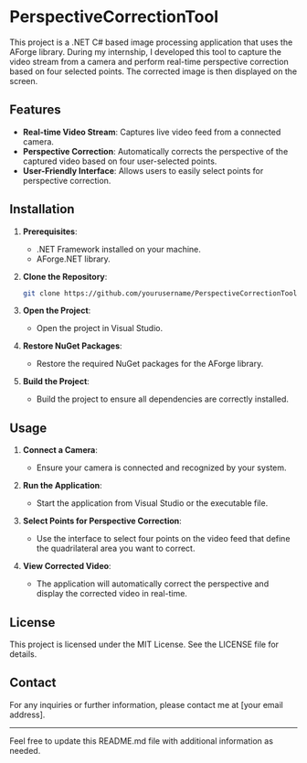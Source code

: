 # PerspectiveCorrectionTool

This project is a .NET C# based image processing application that uses the AForge library. During my internship, I developed this tool to capture the video stream from a camera and perform real-time perspective correction based on four selected points. The corrected image is then displayed on the screen.

## Features

- **Real-time Video Stream**: Captures live video feed from a connected camera.
- **Perspective Correction**: Automatically corrects the perspective of the captured video based on four user-selected points.
- **User-Friendly Interface**: Allows users to easily select points for perspective correction.

## Installation

1. **Prerequisites**:
    - .NET Framework installed on your machine.
    - AForge.NET library.

2. **Clone the Repository**:
    ```bash
    git clone https://github.com/yourusername/PerspectiveCorrectionTool.git
    ```

3. **Open the Project**:
    - Open the project in Visual Studio.

4. **Restore NuGet Packages**:
    - Restore the required NuGet packages for the AForge library.

5. **Build the Project**:
    - Build the project to ensure all dependencies are correctly installed.

## Usage

1. **Connect a Camera**:
    - Ensure your camera is connected and recognized by your system.

2. **Run the Application**:
    - Start the application from Visual Studio or the executable file.

3. **Select Points for Perspective Correction**:
    - Use the interface to select four points on the video feed that define the quadrilateral area you want to correct.

4. **View Corrected Video**:
    - The application will automatically correct the perspective and display the corrected video in real-time.

## License

This project is licensed under the MIT License. See the LICENSE file for details.

## Contact

For any inquiries or further information, please contact me at [your email address].

---

Feel free to update this README.md file with additional information as needed.
